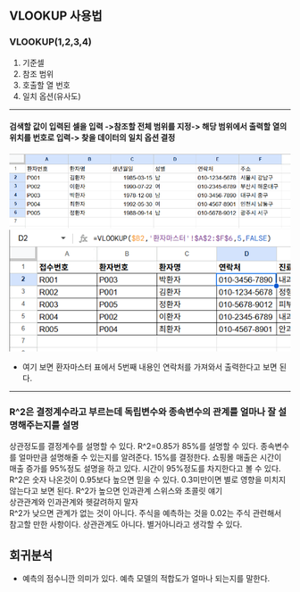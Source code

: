 ## VLOOKUP 사용법
### VLOOKUP(1,2,3,4)
1. 기준셀
2. 참조 범위
1. 호출할 열 번호
1. 일치 옵션(유사도)<br>
----

 #### 검색할 값이 입력된 셀을 입력 ->참조할 전체 범위를 지정-> 해당 범위에서 출력할 열의 위치를 번호로 입력-> 찾을 데이터의 일치 옵션 결정
![alt text](image-5.png)
![alt text](image-6.png)<br>
- 여기 보면 환자마스터 표에서 5번째 내용인 연락처를 가져와서 출력한다고 보면 된다.
---
### R^2은 결정계수라고 부르는데 독립변수와 종속변수의 관계를 얼마나 잘 설명해주는지를 설명
상관정도를 결정계수를 설명할 수 있다. R^2=0.85가 85%를 설명할 수 있다. 종속변수를 얼마만큼 설명해줄 수 있는지를 알려준다.
15%를 결정한다. 쇼핑몰 매출은 
시간이 매출 증가를 95%정도 설명을 하고 있다. 시간이 95%정도를 차지한다고 볼 수 있다. <br>
R^2은 숫자 나온것이 0.95보다 높으면 믿을 수 있다. 0.3미만이면 별로 영향을 미치지 않는다고 보면 된다. R^2가 높으면 인과관계
스위스와 초콜릿 얘기<br>
상관관계와 인과관계와 헷갈려하지 말자
<br>R^2가 낮으면 관계가 없는 것이 아니다. 주식을 예측하는 것을 0.02는 주식 관련해서 참고할 만한 사항이다. 상관관계도 아니다. 별거아니라고 생각할 수 있다. 
## 회귀분석
- 예측의 점수니깐 의미가 있다. 예측 모델의 적합도가 얼마나 되는지를 말한다. 